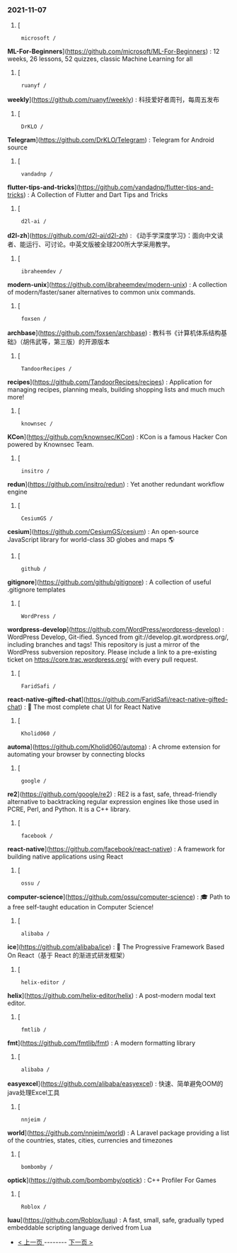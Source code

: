 ### 2021-11-07 
1. [
    

        microsoft /
**ML-For-Beginners**](https://github.com/microsoft/ML-For-Beginners) : 12 weeks, 26 lessons, 52 quizzes, classic Machine Learning for all
1. [
    

        ruanyf /
**weekly**](https://github.com/ruanyf/weekly) : 科技爱好者周刊，每周五发布
1. [
    

        DrKLO /
**Telegram**](https://github.com/DrKLO/Telegram) : Telegram for Android source
1. [
    

        vandadnp /
**flutter-tips-and-tricks**](https://github.com/vandadnp/flutter-tips-and-tricks) : A Collection of Flutter and Dart Tips and Tricks
1. [
    

        d2l-ai /
**d2l-zh**](https://github.com/d2l-ai/d2l-zh) : 《动手学深度学习》：面向中文读者、能运行、可讨论。中英文版被全球200所大学采用教学。
1. [
    

        ibraheemdev /
**modern-unix**](https://github.com/ibraheemdev/modern-unix) : A collection of modern/faster/saner alternatives to common unix commands.
1. [
    

        foxsen /
**archbase**](https://github.com/foxsen/archbase) : 教科书《计算机体系结构基础》（胡伟武等，第三版）的开源版本
1. [
    

        TandoorRecipes /
**recipes**](https://github.com/TandoorRecipes/recipes) : Application for managing recipes, planning meals, building shopping lists and much much more!
1. [
    

        knownsec /
**KCon**](https://github.com/knownsec/KCon) : KCon is a famous Hacker Con powered by Knownsec Team.
1. [
    

        insitro /
**redun**](https://github.com/insitro/redun) : Yet another redundant workflow engine
1. [
    

        CesiumGS /
**cesium**](https://github.com/CesiumGS/cesium) : An open-source JavaScript library for world-class 3D globes and maps 🌎
1. [
    

        github /
**gitignore**](https://github.com/github/gitignore) : A collection of useful .gitignore templates
1. [
    

        WordPress /
**wordpress-develop**](https://github.com/WordPress/wordpress-develop) : WordPress Develop, Git-ified. Synced from git://develop.git.wordpress.org/, including branches and tags! This repository is just a mirror of the WordPress subversion repository. Please include a link to a pre-existing ticket on https://core.trac.wordpress.org/ with every pull request.
1. [
    

        FaridSafi /
**react-native-gifted-chat**](https://github.com/FaridSafi/react-native-gifted-chat) : 💬 The most complete chat UI for React Native
1. [
    

        Kholid060 /
**automa**](https://github.com/Kholid060/automa) : A chrome extension for automating your browser by connecting blocks
1. [
    

        google /
**re2**](https://github.com/google/re2) : RE2 is a fast, safe, thread-friendly alternative to backtracking regular expression engines like those used in PCRE, Perl, and Python. It is a C++ library.
1. [
    

        facebook /
**react-native**](https://github.com/facebook/react-native) : A framework for building native applications using React
1. [
    

        ossu /
**computer-science**](https://github.com/ossu/computer-science) : 🎓 Path to a free self-taught education in Computer Science!
1. [
    

        alibaba /
**ice**](https://github.com/alibaba/ice) : 🚀 The Progressive Framework Based On React（基于 React 的渐进式研发框架）
1. [
    

        helix-editor /
**helix**](https://github.com/helix-editor/helix) : A post-modern modal text editor.
1. [
    

        fmtlib /
**fmt**](https://github.com/fmtlib/fmt) : A modern formatting library
1. [
    

        alibaba /
**easyexcel**](https://github.com/alibaba/easyexcel) : 快速、简单避免OOM的java处理Excel工具
1. [
    

        nnjeim /
**world**](https://github.com/nnjeim/world) : A Laravel package providing a list of the countries, states, cities, currencies and timezones
1. [
    

        bombomby /
**optick**](https://github.com/bombomby/optick) : C++ Profiler For Games
1. [
    

        Roblox /
**luau**](https://github.com/Roblox/luau) : A fast, small, safe, gradually typed embeddable scripting language derived from Lua 

- [ < 上一页 ](https://github.com/able8/github-trending-daily-record/blob/master/2021-11-06.md) -------- [ 下一页 > ](https://github.com/able8/github-trending-daily-record/blob/master/2021-11-08.md)